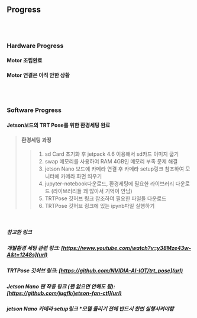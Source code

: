 Progress
---------------

<br/>
<br/>

### Hardware Progress
#### Motor 조립완료
#### Motor 연결은 아직 안한 상황

<br/>
<br/>

### Software Progress

#### Jetson보드의 TRT Pose를 위한 환경세팅 완료

> #### 환경세팅 과정
>  > 1. sd Card 초기화 후 jetpack 4.6 이용해서 sd카드 이미지 굽기
>  > 2. swap 메모리를 사용하여 RAM 4GB인 메모리 부족 문제 해결
>  > 3. jetson Nano 보드에 카메라 연결 후 카메라 setup링크 참조하여 모니터에 카메라 화면 띄우기
>  > 4. jupyter-notebook다운로드, 환경세팅에 필요한 라이브러리 다운로드 (라이브러리들 꽤 많아서 기억이 안남)
>  > 5. TRTPose 깃허브 링크 참조하여 필요한 파일들 다운로드
>  > 6. TRTPose 깃허브 링크에 있는 ipynb파일 실행하기

<br/>

##### 참고한 링크
##### 개발환경 세팅 관련 링크: [https://www.youtube.com/watch?v=y38Mze43w-A&t=1248s](url)
##### TRTPose 깃허브 링크: [https://github.com/NVIDIA-AI-IOT/trt_pose](url)
##### Jetson Nano 팬 작동 링크 (팬 없으면 안해도 됨): [https://github.com/jugfk/jetson-fan-ctl](url)
##### jetson Nano 카메라 setup링크 *모델 돌리기 전에 반드시 한번 실행시켜야함

